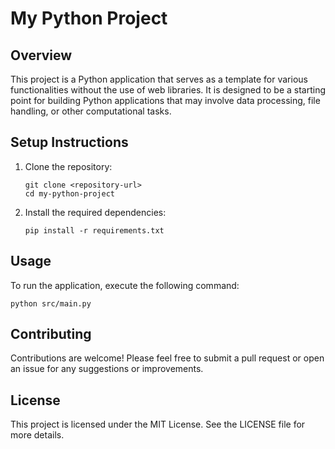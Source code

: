 # My Python Project

## Overview
This project is a Python application that serves as a template for various functionalities without the use of web libraries. It is designed to be a starting point for building Python applications that may involve data processing, file handling, or other computational tasks.

## Setup Instructions
1. Clone the repository:
   ```
   git clone <repository-url>
   cd my-python-project
   ```

2. Install the required dependencies:
   ```
   pip install -r requirements.txt
   ```

## Usage
To run the application, execute the following command:
```
python src/main.py
```

## Contributing
Contributions are welcome! Please feel free to submit a pull request or open an issue for any suggestions or improvements.

## License
This project is licensed under the MIT License. See the LICENSE file for more details.